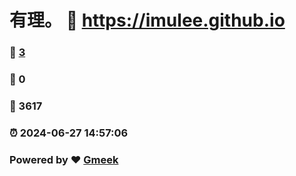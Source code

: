 # 有理。 :link: https://imulee.github.io 
### :page_facing_up: [3](https://imulee.github.io/tag.html) 
### :speech_balloon: 0 
### :hibiscus: 3617 
### :alarm_clock: 2024-06-27 14:57:06 
### Powered by :heart: [Gmeek](https://github.com/Meekdai/Gmeek)
